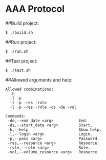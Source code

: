 # AAA Protocol

##Build project:
```
$ ./build.sh
```

##Run project:
```
$ ./run.sh
```

##Test project:
```
$ ./test.sh
```

##Allowed arguments and help:
```
Allowed combinations:
  -h
  -l -p
  -l -p -res -role
  -l -p -res -role -ds -de -vol
  
Commands:
 -de,--end_date <arg>           End.
 -ds,--start_date <arg>         Start.
 -h,--help                      Show help.
 -l,--login <arg>               Login.
 -p,--pass <arg>                Password.
 -res,--resource <arg>          Resource.
 -role,--role <arg>             Role.
 -vol,--volume_resource <arg>   Resource.
```

